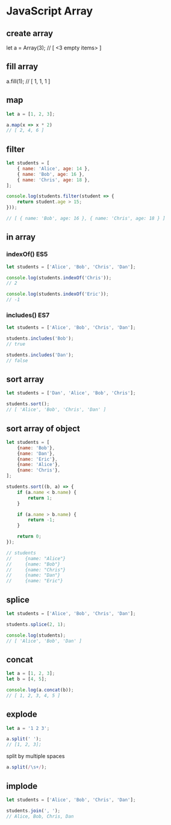 # JavaScript Array

## create array

let a = Array(3);
// [ <3 empty items> ]

## fill array

a.fill(1);
// [ 1, 1, 1 ]

## map

```javascript
let a = [1, 2, 3];

a.map(x => x * 2)
// [ 2, 4, 6 ]
```

## filter

```javascript
let students = [
    { name: 'Alice', age: 14 },
    { name: 'Bob', age: 16 },
    { name: 'Chris', age: 18 },
];

console.log(students.filter(student => {
    return student.age > 15;
}));

// [ { name: 'Bob', age: 16 }, { name: 'Chris', age: 18 } ]
```

## in array

### indexOf() ES5

```javascript
let students = ['Alice', 'Bob', 'Chris', 'Dan'];

console.log(students.indexOf('Chris'));
// 2

console.log(students.indexOf('Eric'));
// -1
```

### includes() ES7

```javascript
let students = ['Alice', 'Bob', 'Chris', 'Dan'];

students.includes('Bob');
// true

students.includes('Dan');
// false
```

## sort array

```javascript
let students = ['Dan', 'Alice', 'Bob', 'Chris'];

students.sort();
// [ 'Alice', 'Bob', 'Chris', 'Dan' ]
```

## sort array of object

```javascript
let students = [
    {name: 'Bob'},
    {name: 'Dan'},
    {name: 'Eric'},
    {name: 'Alice'},
    {name: 'Chris'},
];

students.sort((b, a) => {
    if (a.name < b.name) {
        return 1;
    }

    if (a.name > b.name) {
        return -1;
    }

    return 0;
});

// students
//     {name: "Alice"}
//     {name: "Bob"}
//     {name: "Chris"}
//     {name: "Dan"}
//     {name: "Eric"}
```

## splice

```javascript
let students = ['Alice', 'Bob', 'Chris', 'Dan'];

students.splice(2, 1);

console.log(students);
// [ 'Alice', 'Bob', 'Dan' ]
```

## concat

```javascript
let a = [1, 2, 3];
let b = [4, 5];

console.log(a.concat(b));
// [ 1, 2, 3, 4, 5 ]
```

## explode

```javascript
let a = '1 2 3';

a.split(' ');
// [1, 2, 3];
```

split by multiple spaces

```javascript
a.split(/\s+/);
```

## implode

```javascript
let students = ['Alice', 'Bob', 'Chris', 'Dan'];

students.join(', ');
// Alice, Bob, Chris, Dan
```

